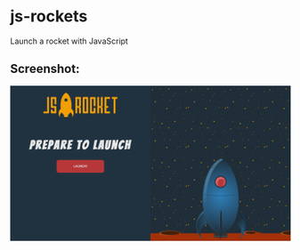 # js-rockets
Launch a rocket with JavaScript

## Screenshot:
![Alt Text](https://github.com/myquite/js-rockets/blob/master/js-rockets.png)

